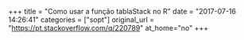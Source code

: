 +++
title = "Como usar a função tablaStack no R"
date = "2017-07-16 14:26:41"
categories = ["sopt"]
original_url = "https://pt.stackoverflow.com/q/220789"
at_home="no"
+++

